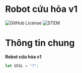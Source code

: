 # Robot cứu hỏa v1
![GitHub License](https://img.shields.io/github/license/haolem/firerobot)
![STEM](https://img.shields.io/badge/Cuộc_thi-STEM-blue)

Thông tin chung
===
__Robot cứu hỏa v1__ 

```js
let USSL = "?";
```
